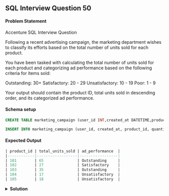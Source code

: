 ## SQL Interview Question 50

#### Problem Statement

<bold>Accenture SQL Interview Question</bold>

Following a recent advertising campaign, the marketing department wishes to classify its efforts based on the total number of units sold for each product.

You have been tasked with calculating the total number of units sold for each product and categorizing ad performance based on the following criteria for items sold:

Outstanding: 30+
Satisfactory: 20 - 29
Unsatisfactory: 10 - 19
Poor: 1 - 9

Your output should contain the product ID, total units sold in descending order, and its categorized ad performance.

#### Schema setup

```sql
CREATE TABLE marketing_campaign (user_id INT,created_at DATETIME,product_id INT,quantity INT,price INT);

INSERT INTO marketing_campaign (user_id, created_at, product_id, quantity, price) VALUES(1, '2020-01-01', 101, 25, 200),(2, '2020-01-01', 102, 5, 150),(3, '2020-01-02', 103, 15, 300),(4, '2020-01-03', 101, 10, 200),(5, '2020-01-04', 102, 22, 150),(6, '2020-01-05', 104, 8, 120),(7, '2020-01-06', 105, 18, 250),(8, '2020-01-07', 101, 30, 200),(9, '2020-01-08', 103, 20, 300),(10, '2020-01-09', 104, 9, 120);
```

#### Expected Output

```sql
| product_id | total_units_sold | ad_performance  |
|------------|------------------|-----------------|
| 101        | 65               | Outstanding     |
| 102        | 27               | Satisfactory    |
| 103        | 35               | Outstanding     |
| 104        | 17               | Unsatisfactory  |
| 105        | 18               | Unsatisfactory  |
```

<details>
<summary><strong>Solution</strong></summary>

```sql
SELECT
    product_id,
    SUM(quantity) AS total_units_sold,
    CASE
     WHEN SUM(quantity) > 30 THEN 'Outstanding'
     WHEN SUM(quantity) BETWEEN 20 AND 29 THEN 'Satisfactory'
     WHEN SUM(quantity) BETWEEN 10 AND 19 THEN 'Unsatisfactory'
     ELSE 'Poor'
    END AS ad_performance
FROM marketing_campaign
GROUP BY product_id;
```
</details>
